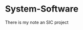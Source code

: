 # System-Software
There is my note an SIC project
<script src="https://gist.github.com/simoneyc/a4651828df4b6fde308e5855e138bba5.js"></script>
